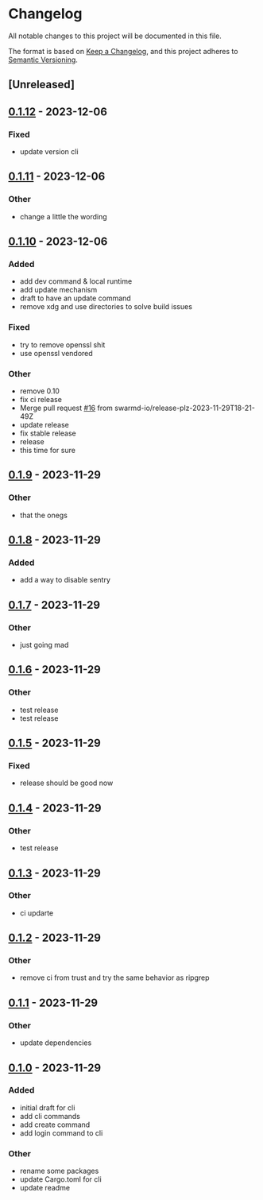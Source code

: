 # Changelog
All notable changes to this project will be documented in this file.

The format is based on [Keep a Changelog](https://keepachangelog.com/en/1.0.0/),
and this project adheres to [Semantic Versioning](https://semver.org/spec/v2.0.0.html).

## [Unreleased]

## [0.1.12](https://github.com/swarmd-io/swarmd/compare/swarmd-v0.1.11...swarmd-v0.1.12) - 2023-12-06

### Fixed
- update version cli

## [0.1.11](https://github.com/swarmd-io/swarmd/compare/swarmd-v0.1.10...swarmd-v0.1.11) - 2023-12-06

### Other
- change a little the wording

## [0.1.10](https://github.com/swarmd-io/swarmd/compare/swarmd-v0.1.9...swarmd-v0.1.10) - 2023-12-06

### Added
- add dev command & local runtime
- add update mechanism
- draft to have an update command
- remove xdg and use directories to solve build issues

### Fixed
- try to remove openssl shit
- use openssl vendored

### Other
- remove 0.10
- fix ci release
- Merge pull request [#16](https://github.com/swarmd-io/swarmd/pull/16) from swarmd-io/release-plz-2023-11-29T18-21-49Z
- update release
- fix stable release
- release
- this time for sure

## [0.1.9](https://github.com/swarmd-io/swarmd/compare/swarmd-v0.1.8...swarmd-v0.1.9) - 2023-11-29

### Other
- that the onegs

## [0.1.8](https://github.com/swarmd-io/swarmd/compare/swarmd-v0.1.7...swarmd-v0.1.8) - 2023-11-29

### Added
- add a way to disable sentry

## [0.1.7](https://github.com/swarmd-io/swarmd/compare/swarmd-v0.1.6...swarmd-v0.1.7) - 2023-11-29

### Other
- just going mad

## [0.1.6](https://github.com/swarmd-io/swarmd/compare/swarmd-v0.1.5...swarmd-v0.1.6) - 2023-11-29

### Other
- test release
- test release

## [0.1.5](https://github.com/swarmd-io/swarmd/compare/swarmd-v0.1.4...swarmd-v0.1.5) - 2023-11-29

### Fixed
- release should be good now

## [0.1.4](https://github.com/swarmd-io/swarmd/compare/swarmd-v0.1.3...swarmd-v0.1.4) - 2023-11-29

### Other
- test release

## [0.1.3](https://github.com/swarmd-io/swarmd/compare/swarmd-v0.1.2...swarmd-v0.1.3) - 2023-11-29

### Other
- ci updarte

## [0.1.2](https://github.com/swarmd-io/swarmd/compare/swarmd-v0.1.1...swarmd-v0.1.2) - 2023-11-29

### Other
- remove ci from trust and try the same behavior as ripgrep

## [0.1.1](https://github.com/swarmd-io/swarmd/compare/swarmd-v0.1.0...swarmd-v0.1.1) - 2023-11-29

### Other
- update dependencies

## [0.1.0](https://github.com/swarmd-io/swarmd/releases/tag/swarmd-v0.1.0) - 2023-11-29

### Added
- initial draft for cli
- add cli commands
- add create command
- add login command to cli

### Other
- rename some packages
- update Cargo.toml for cli
- update readme

